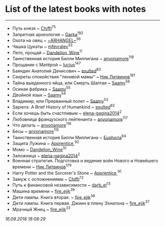 # List of the latest books with notes
---

* Путь князя ~ [Chiffi](users/105/105831994080785626680-google)<sup>75</sup>
* Запретная археология ~ [Garka](users/115/115753719718250012620-google)<sup>192</sup>
* Охота на овец ~ [~ARHANGEL~](users/642/64251996-vkontakte)<sup>56</sup>
* Чашка Цукаты ~ [mfevralev](users/140/140966150-vkontakte)<sup>33</sup>
* Лето, прощай ~ [Dandelion_Wine](users/586/58602788-vkontakte)<sup>11</sup>
* Таинственная история Билли Миллигана ~ [anvonamore](users/595/5957175-vkontakte)<sup>118</sup>
* Прощание с Матёрой ~ [lucius](users/838/83820536-yandex)<sup>147</sup>
* Баяндин Анатолий Денисович ~ [exulted](users/100/100599204551896265722-google)<sup>83</sup>
* Секреты спокойствия "ленивой мамы" ~ [Ник Литвинов](users/241/241974816-vkontakte)<sup>181</sup>
* Тайна выеденного яйца, или Смерть Шалтая ~ [Saamy](users/115/115226508-vkontakte)<sup>56</sup>
* Осиная фабрика ~ [Saamy](users/115/115226508-vkontakte)<sup>55</sup>
* Двойной язык ~ [Saamy](users/115/115226508-vkontakte)<sup>54</sup>
* Владимир, или Прерванный полет ~ [Saamy](users/115/115226508-vkontakte)<sup>53</sup>
* Sapiens: A Brief History of Humankind ~ [exulted](users/100/100599204551896265722-google)<sup>82</sup>
* Если хочешь быть счастливым ~ [elena-gagina2014](users/208/208969292-yandex)<sup>2</sup>
* Любовница французского лейтенанта ~ [anvonamore](users/595/5957175-vkontakte)<sup>117</sup>
* Что делать ~ [anvonamore](users/595/5957175-vkontakte)<sup>116</sup>
* Бесы ~ [anvonamore](users/595/5957175-vkontakte)<sup>115</sup>
* Таинственная история Билли Миллигана ~ [Euphoria](users/106/106304994652616315178-google)<sup>64</sup>
* Защита Лужина ~ [Apprentice ](users/528/52821952-vkontakte)<sup>92</sup>
* Момо ~ [Dandelion_Wine](users/586/58602788-vkontakte)<sup>10</sup>
* Заложница ~ [elena-gagina2014](users/208/208969292-yandex)<sup>2</sup>
* Военная стратегия. Подготовка и ведение войн Нового и Новейшего времени ~ [Ник Литвинов](users/241/241974816-vkontakte)<sup>179</sup>
* Harry Potter and the Sorcerer's Stone ~ [Apprentice ](users/528/52821952-vkontakte)<sup>91</sup>
* Замуж с осложнениями ~ [Chiffi](users/105/105831994080785626680-google)<sup>72</sup>
* Путь к финансовой независимости ~ [darb_el](users/184/184135339-vkontakte)<sup>13</sup>
* Машина времени ~ [fire_ejik](users/329/32903202-vkontakte)<sup>39</sup>
* Дети лампы. Книга вторая. ~ [fire_ejik](users/329/32903202-vkontakte)<sup>38</sup>
* Дети лампы. Книга первая. Джинн в плену Эхнатона ~ [fire_ejik](users/329/32903202-vkontakte)<sup>37</sup>
* Мрачный Жнец ~ [fire_ejik](users/329/32903202-vkontakte)<sup>33</sup>


_16.09.2018 18:08:29_
